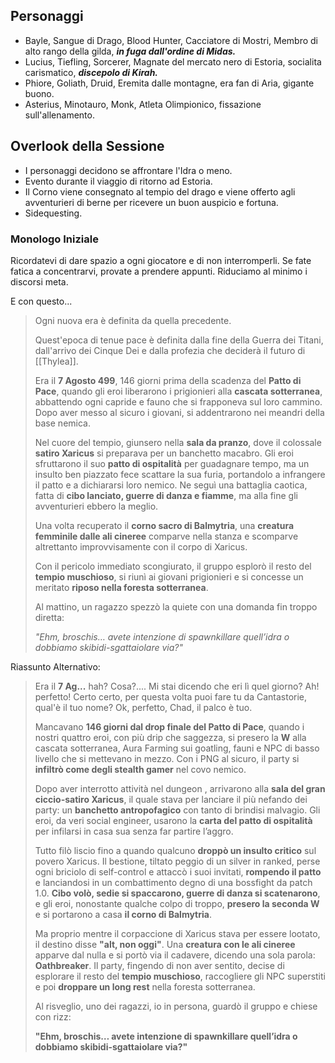 ## Personaggi  
- Bayle, Sangue di Drago, Blood Hunter, Cacciatore di Mostri, Membro di alto rango della gilda, ***in fuga dall'ordine di Midas.***
- Lucius, Tiefling, Sorcerer, Magnate del mercato nero di Estoria, socialita carismatico, ***discepolo di Kirah.***
- Phiore, Goliath, Druid, Eremita dalle montagne, era fan di Aria, gigante buono.
- Asterius, Minotauro, Monk, Atleta Olimpionico, fissazione sull'allenamento.

## Overlook della Sessione
- I personaggi decidono se affrontare l'Idra o meno.
- Evento durante il viaggio di ritorno ad Estoria.
- Il Corno viene consegnato al tempio del drago e viene offerto agli avventurieri di berne per ricevere un buon auspicio e fortuna.
- Sidequesting.
  
### Monologo Iniziale
Ricordatevi di dare spazio a ogni giocatore e di non interromperli.
Se fate fatica a concentrarvi, provate a prendere appunti.
Riduciamo al minimo i discorsi meta.

E con questo...
> Ogni nuova era è definita da quella precedente.
> 
> Quest'epoca di tenue pace è definita dalla fine della Guerra dei Titani, dall'arrivo dei Cinque Dei e dalla profezia che deciderà il futuro di [[Thylea]].
> 
> Era il **7 Agosto 499**, 146 giorni prima della scadenza del **Patto di Pace**, quando gli eroi liberarono i prigionieri alla **cascata sotterranea**, abbattendo ogni capride e fauno che si frapponeva sul loro cammino. Dopo aver messo al sicuro i giovani, si addentrarono nei meandri della base nemica.
> 
> Nel cuore del tempio, giunsero nella **sala da pranzo**, dove il colossale **satiro Xaricus** si preparava per un banchetto macabro. Gli eroi sfruttarono il suo **patto di ospitalità** per guadagnare tempo, ma un insulto ben piazzato fece scattare la sua furia, portandolo a infrangere il patto e a dichiararsi loro nemico. Ne seguì una battaglia caotica, fatta di **cibo lanciato, guerre di danza e fiamme**, ma alla fine gli avventurieri ebbero la meglio.
> 
> Una volta recuperato il **corno sacro di Balmytria**, una **creatura femminile dalle ali cineree** comparve nella stanza e scomparve altrettanto improvvisamente con il corpo di Xaricus.
> 
> Con il pericolo immediato scongiurato, il gruppo esplorò il resto del **tempio muschioso**, si riunì ai giovani prigionieri e si concesse un meritato **riposo nella foresta sotterranea**.
> 
> Al mattino, un ragazzo spezzò la quiete con una domanda fin troppo diretta:
> 
> _"Ehm, broschis… avete intenzione di spawnkillare quell’idra o dobbiamo skibidi-sgattaiolare via?"_

Riassunto Alternativo:
> Era il **7 Ag...** hah? Cosa?....
> Mi stai dicendo che eri lì quel giorno? Ah! perfetto!
> Certo certo, per questa volta puoi fare tu da Cantastorie, qual'è il tuo nome?
> Ok, perfetto, Chad, il palco è tuo.
> 
> Mancavano **146 giorni dal drop finale del Patto di Pace**, quando i nostri quattro eroi, con più drip che saggezza, si presero la **W** alla cascata sotterranea, Aura Farming sui goatling, fauni e NPC di basso livello che si mettevano in mezzo. Con i PNG al sicuro, il party si **infiltrò come degli stealth gamer** nel covo nemico.
> 
> Dopo aver interrotto attività nel dungeon , arrivarono alla **sala del gran ciccio-satiro Xaricus**, il quale stava per lanciare il più nefando dei party: un **banchetto antropofagico** con tanto di brindisi malvagio. Gli eroi, da veri social engineer, usarono la **carta del patto di ospitalità** per infilarsi in casa sua senza far partire l’aggro.
> 
> Tutto filò liscio fino a quando qualcuno **droppò un insulto critico** sul povero Xaricus. Il bestione, tiltato peggio di un silver in ranked, perse ogni briciolo di self-control e attaccò i suoi invitati, **rompendo il patto** e lanciandosi in un combattimento degno di una bossfight da patch 1.0. **Cibo volò, sedie si spaccarono, guerre di danza si scatenarono**, e gli eroi, nonostante qualche colpo di troppo, **presero la seconda W** e si portarono a casa **il corno di Balmytria**.
> 
> Ma proprio mentre il corpaccione di Xaricus stava per essere lootato, il destino disse **"alt, non oggi"**. Una **creatura con le ali cineree** apparve dal nulla e si portò via il cadavere, dicendo una sola parola: **Oathbreaker**. Il party, fingendo di non aver sentito, decise di esplorare il resto del **tempio muschioso**, raccogliere gli NPC superstiti e poi **droppare un long rest** nella foresta sotterranea.
> 
> Al risveglio, uno dei ragazzi, io in persona, guardò il gruppo e chiese con rizz:
> 
> **"Ehm, broschis… avete intenzione di spawnkillare quell’idra o dobbiamo skibidi-sgattaiolare via?"**
